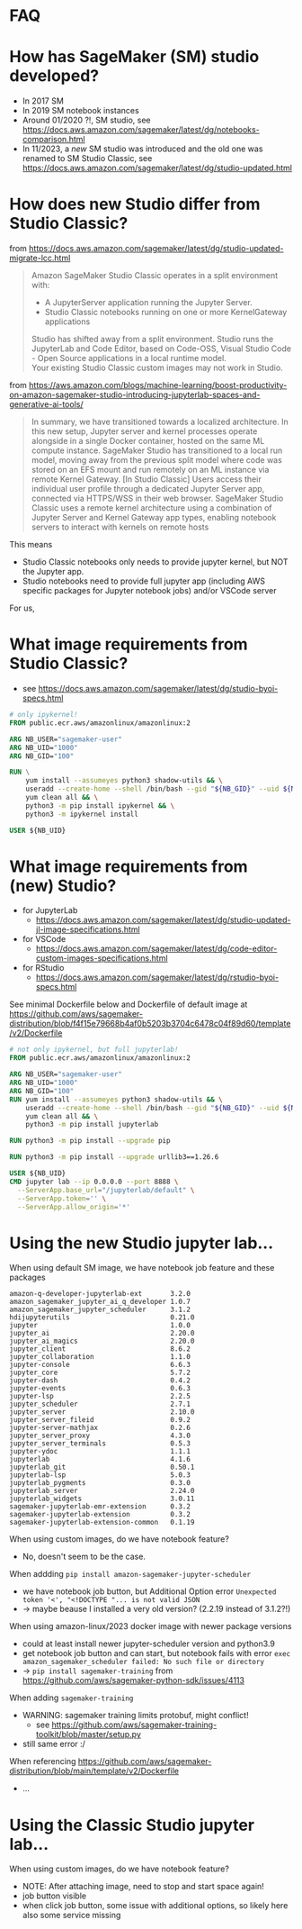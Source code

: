 # FAQ

# How has SageMaker (SM) studio developed?

- In 2017 SM
- In 2019 SM notebook instances
- Around 01/2020 ?!, SM studio, see https://docs.aws.amazon.com/sagemaker/latest/dg/notebooks-comparison.html
- In 11/2023, a _new_ SM studio was introduced and the old one was renamed to SM Studio Classic, see https://docs.aws.amazon.com/sagemaker/latest/dg/studio-updated.html

# How does new Studio differ from Studio Classic?

from https://docs.aws.amazon.com/sagemaker/latest/dg/studio-updated-migrate-lcc.html

> Amazon SageMaker Studio Classic operates in a split environment with:
>
> - A JupyterServer application running the Jupyter Server.
> - Studio Classic notebooks running on one or more KernelGateway applications
>
> Studio has shifted away from a split environment. Studio runs the JupyterLab and Code Editor, based on Code-OSS, Visual Studio Code - Open Source applications in a local runtime model.  
> Your existing Studio Classic custom images may not work in Studio.

from https://aws.amazon.com/blogs/machine-learning/boost-productivity-on-amazon-sagemaker-studio-introducing-jupyterlab-spaces-and-generative-ai-tools/

> In summary, we have transitioned towards a localized architecture. In this new setup, Jupyter server and kernel processes operate alongside in a single Docker container, hosted on the same ML compute instance.
> SageMaker Studio has transitioned to a local run model, moving away from the previous split model where code was stored on an EFS mount and run remotely on an ML instance via remote Kernel Gateway.
> [In Studio Classic] Users access their individual user profile through a dedicated Jupyter Server app, connected via HTTPS/WSS in their web browser. SageMaker Studio Classic uses a remote kernel architecture using a combination of Jupyter Server and Kernel Gateway app types, enabling notebook servers to interact with kernels on remote hosts

This means

- Studio Classic notebooks only needs to provide jupyter kernel, but NOT the Jupyter app.
- Studio notebooks need to provide full jupyter app (including AWS specific packages for Jupyter notebook jobs) and/or VSCode server

For us,

# What image requirements from Studio Classic?

- see https://docs.aws.amazon.com/sagemaker/latest/dg/studio-byoi-specs.html

```Dockerfile
# only ipykernel!
FROM public.ecr.aws/amazonlinux/amazonlinux:2

ARG NB_USER="sagemaker-user"
ARG NB_UID="1000"
ARG NB_GID="100"

RUN \
    yum install --assumeyes python3 shadow-utils && \
    useradd --create-home --shell /bin/bash --gid "${NB_GID}" --uid ${NB_UID} ${NB_USER} && \
    yum clean all && \
    python3 -m pip install ipykernel && \
    python3 -m ipykernel install

USER ${NB_UID}
```

# What image requirements from (new) Studio?

- for JupyterLab
  - https://docs.aws.amazon.com/sagemaker/latest/dg/studio-updated-jl-image-specifications.html
- for VSCode
  - https://docs.aws.amazon.com/sagemaker/latest/dg/code-editor-custom-images-specifications.html
- for RStudio
  - https://docs.aws.amazon.com/sagemaker/latest/dg/rstudio-byoi-specs.html

See minimal Dockerfile below and Dockerfile of default image at https://github.com/aws/sagemaker-distribution/blob/f4f15e79668b4af0b5203b3704c6478c04f89d60/template/v2/Dockerfile

```Dockerfile
# not only ipykernel, but full jupyterlab!
FROM public.ecr.aws/amazonlinux/amazonlinux:2

ARG NB_USER="sagemaker-user"
ARG NB_UID="1000"
ARG NB_GID="100"
RUN yum install --assumeyes python3 shadow-utils && \
    useradd --create-home --shell /bin/bash --gid "${NB_GID}" --uid ${NB_UID} ${NB_USER} && \
    yum clean all && \
    python3 -m pip install jupyterlab

RUN python3 -m pip install --upgrade pip

RUN python3 -m pip install --upgrade urllib3==1.26.6

USER ${NB_UID}
CMD jupyter lab --ip 0.0.0.0 --port 8888 \
  --ServerApp.base_url="/jupyterlab/default" \
  --ServerApp.token='' \
  --ServerApp.allow_origin='*'
```

# Using the new Studio jupyter lab...

When using default SM image, we have notebook job feature and these packages

```
amazon-q-developer-jupyterlab-ext       3.2.0
amazon_sagemaker_jupyter_ai_q_developer 1.0.7
amazon_sagemaker_jupyter_scheduler      3.1.2
hdijupyterutils                         0.21.0
jupyter                                 1.0.0
jupyter_ai                              2.20.0
jupyter_ai_magics                       2.20.0
jupyter_client                          8.6.2
jupyter_collaboration                   1.1.0
jupyter-console                         6.6.3
jupyter_core                            5.7.2
jupyter-dash                            0.4.2
jupyter-events                          0.6.3
jupyter-lsp                             2.2.5
jupyter_scheduler                       2.7.1
jupyter_server                          2.10.0
jupyter_server_fileid                   0.9.2
jupyter-server-mathjax                  0.2.6
jupyter_server_proxy                    4.3.0
jupyter_server_terminals                0.5.3
jupyter-ydoc                            1.1.1
jupyterlab                              4.1.6
jupyterlab_git                          0.50.1
jupyterlab-lsp                          5.0.3
jupyterlab_pygments                     0.3.0
jupyterlab_server                       2.24.0
jupyterlab_widgets                      3.0.11
sagemaker-jupyterlab-emr-extension      0.3.2
sagemaker-jupyterlab-extension          0.3.2
sagemaker-jupyterlab-extension-common   0.1.19
```

When using custom images, do we have notebook feature?

- No, doesn't seem to be the case.

When addding `pip install amazon-sagemaker-jupyter-scheduler`

- we have notebook job button, but Additional Option error `Unexpected token '<', "<!DOCTYPE "... is not valid JSON`
- -> maybe beause I installed a very old version? (2.2.19 instead of 3.1.2?!)

When using amazon-linux/2023 docker image with newer package versions

- could at least install newer jupyter-scheduler version and python3.9
- get notebook job button and can start, but notebook fails with error `exec amazon_sagemaker_scheduler failed: No such file or directory`
- -> `pip install sagemaker-training` from https://github.com/aws/sagemaker-python-sdk/issues/4113

When adding `sagemaker-training`

- WARNING: sagemaker training limits protobuf, might conflict!
  - see https://github.com/aws/sagemaker-training-toolkit/blob/master/setup.py
- still same error :/

When referencing https://github.com/aws/sagemaker-distribution/blob/main/template/v2/Dockerfile

- ...

# Using the Classic Studio jupyter lab...

When using custom images, do we have notebook feature?

- NOTE: After attaching image, need to stop and start space again!
- job button visible
- when click job button, some issue with additional options, so likely here also some service missing
